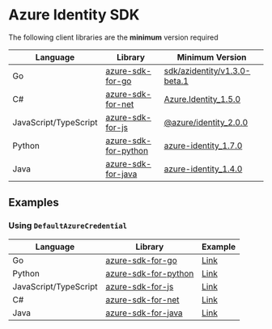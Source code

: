 # Azure Identity SDK

The following client libraries are the **minimum** version required

| Language              | Library                                                               | Minimum Version                                                                                                         |
| --------------------- | --------------------------------------------------------------------- | ----------------------------------------------------------------------------------------------------------------------- |
| Go                    | [azure-sdk-for-go](https://github.com/Azure/azure-sdk-for-go)         | [sdk/azidentity/v1.3.0-beta.1](https://github.com/Azure/azure-sdk-for-go/releases/tag/sdk%2Fazidentity%2Fv1.3.0-beta.1) |
| C#                    | [azure-sdk-for-net](https://github.com/Azure/azure-sdk-for-net)       | [Azure.Identity_1.5.0](https://github.com/Azure/azure-sdk-for-net/releases/tag/Azure.Identity_1.5.0)                    |
| JavaScript/TypeScript | [azure-sdk-for-js](https://github.com/Azure/azure-sdk-for-js)         | [@azure/identity_2.0.0](https://github.com/Azure/azure-sdk-for-js/releases/tag/@azure/identity_2.0.0)                   |
| Python                | [azure-sdk-for-python](https://github.com/Azure/azure-sdk-for-python) | [azure-identity_1.7.0](https://github.com/Azure/azure-sdk-for-python/releases/tag/azure-identity_1.7.0)                 |
| Java                  | [azure-sdk-for-java](https://github.com/Azure/azure-sdk-for-java)     | [azure-identity_1.4.0](https://github.com/Azure/azure-sdk-for-java/releases/tag/azure-identity_1.4.0)                   |

## Examples

### Using `DefaultAzureCredential`

| Language              | Library                                                               | Example                                                                                           |
| --------------------- | --------------------------------------------------------------------- | ------------------------------------------------------------------------------------------------- |
| Go                    | [azure-sdk-for-go](https://github.com/Azure/azure-sdk-for-go)         | [Link](https://github.com/Azure/azure-workload-identity/tree/main/examples/azure-identity/go)     |
| Python                | [azure-sdk-for-python](https://github.com/Azure/azure-sdk-for-python) | [Link](https://github.com/Azure/azure-workload-identity/tree/main/examples/azure-identity/python) |
| JavaScript/TypeScript | [azure-sdk-for-js](https://github.com/Azure/azure-sdk-for-js)         | [Link](https://github.com/Azure/azure-workload-identity/tree/main/examples/azure-identity/node)   |
| C#                    | [azure-sdk-for-net](https://github.com/Azure/azure-sdk-for-net)       | [Link](https://github.com/Azure/azure-workload-identity/tree/main/examples/azure-identity/dotnet) |
| Java                  | [azure-sdk-for-java](https://github.com/Azure/azure-sdk-for-java)     | [Link](https://github.com/Azure/azure-workload-identity/tree/main/examples/azure-identity/java)   |
